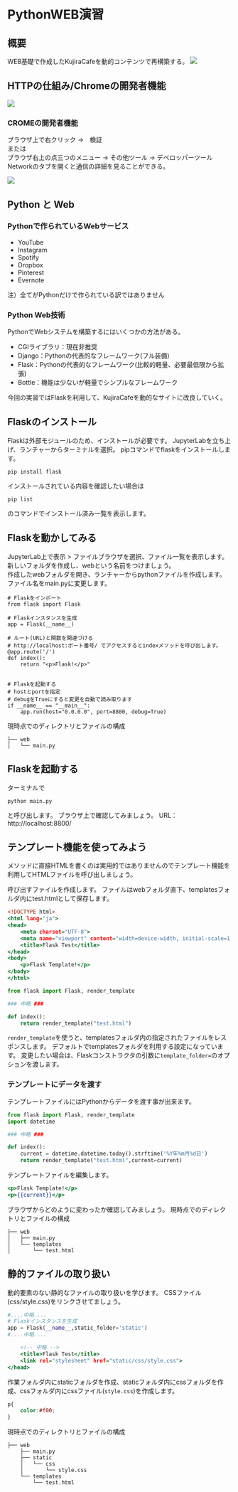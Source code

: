 # PythonWEB演習

## 概要
WEB基礎で作成したKujiraCafeを動的コンテンツで再構築する。
<img src="images/kujiracafe.png">

## HTTPの仕組み/Chromeの開発者機能
<img src="images/webの仕組み.png">

### CROMEの開発者機能
ブラウザ上で右クリック ->　検証  
または  
ブラウザ右上の点三つのメニュー -> その他ツール -> デベロッパーツール
Networkのタブを開くと通信の詳細を見ることができる。

<img src="images/networktab.png">

## Python と Web
### Pythonで作られているWebサービス
- YouTube
- Instagram
- Spotify
- Dropbox
- Pinterest
- Evernote

注）全てがPythonだけで作られている訳ではありません

### Python Web技術
PythonでWebシステムを構築するにはいくつかの方法がある。
- CGIライブラリ：現在非推奨
- Django：Pythonの代表的なフレームワーク(フル装備)
- Flask：Pythonの代表的なフレームワーク(比較的軽量、必要最低限から拡張)
- Bottle：機能は少ないが軽量でシンプルなフレームワーク

今回の実習ではFlaskを利用して、KujiraCafeを動的なサイトに改良していく。

## Flaskのインストール
Flaskは外部モジュールのため、インストールが必要です。
JupyterLabを立ち上げ、ランチャーからターミナルを選択。
pipコマンドでflaskをインストールします。
```
pip install flask
```
インストールされている内容を確認したい場合は
```
pip list
```
のコマンドでインストール済み一覧を表示します。

## Flaskを動かしてみる
JupyterLab上で表示 > ファイルブラウザを選択、ファイル一覧を表示します。  
新しいフォルダを作成し、webという名前をつけましょう。  
作成したwebフォルダを開き、ランチャーからpythonファイルを作成します。  
ファイル名をmain.pyに変更します。  
```
# Flaskをインポート
from flask import Flask

# Flaskインスタンスを生成
app = Flask(__name__)

# ルート(URL)と関数を関連づける
# http://localhost:ポート番号/ でアクセスするとindexメソッドを呼び出します。
@app.route('/')
def index():
    return "<p>Flask!</p>"


# Flaskを起動する
# hostとportを指定
# debugをTrueにすると変更を自動で読み取ります
if __name__ == "__main__":
    app.run(host="0.0.0.0", port=8800, debug=True)
```

現時点でのディレクトリとファイルの構成
```
├── web
│   └── main.py
```

## Flaskを起動する
ターミナルで
```
python main.py
```
と呼び出します。
ブラウザ上で確認してみましょう。
URL：http://localhost:8800/

## テンプレート機能を使ってみよう
メソッドに直接HTMLを書くのは実用的ではありませんのでテンプレート機能を利用してHTMLファイルを呼び出しましょう。

呼び出すファイルを作成します。
ファイルはwebフォルダ直下、templatesフォルダ内にtest.htmlとして保存します。
```html:test.html
<!DOCTYPE html>
<html lang="ja">
<head>
    <meta charset="UTF-8">
    <meta name="viewport" content="width=device-width, initial-scale=1.0">
    <title>Flask Test</title>
</head>
<body>
    <p>Flask Template!</p>
</body>
</html>
```

```python:main.py
from flask import Flask, render_template

### 中略 ###

def index():
    return render_template("test.html")

```
`render_template`を使うと、templatesフォルダ内の指定されたファイルをレスポンスします。
デフォルトでtemplatesフォルダを利用する設定になっています。
変更したい場合は、Flaskコンストラクタの引数に`template_folder=`のオプションを渡します。

### テンプレートにデータを渡す
テンプレートファイルにはPythonからデータを渡す事が出来ます。

```python:main.py
from flask import Flask, render_template
import datetime

### 中略 ###

def index():
    current = datetime.datetime.today().strftime('%Y年%m月%d日')
    return render_template("test.html",current=current)
```
テンプレートファイルを編集します。

```html:test.html
<p>Flask Template!</p>
<p>{{current}}</p>
```

ブラウザからどのように変わったか確認してみましょう。
現時点でのディレクトリとファイルの構成
```
├── web
│   ├── main.py
│   └── templates
│       └── test.html
```
## 静的ファイルの取り扱い
動的要素のない静的なファイルの取り扱いを学びます。
CSSファイル(css/style.css)をリンクさせてましょう。

```python main.py
#....中略....
# Flaskインスタンスを生成
app = Flask(__name__,static_folder='static')
#....中略....
```

```html:test.html
    <!-- 中略 -->
    <title>Flask Test</title>
    <link rel="stylesheet" href="static/css/style.css">
</head>
```
作業フォルダ内にstaticフォルダを作成、staticフォルダ内にcssフォルダを作成、cssフォルダ内にcssファイル(`style.css`)を作成します。

```css:style.css
p{
    color:#f00;
}
```

現時点でのディレクトリとファイルの構成
```
├── web
    ├── main.py
    ├── static
    │   └── css
    │       └── style.css
    └── templates
        └── test.html
```